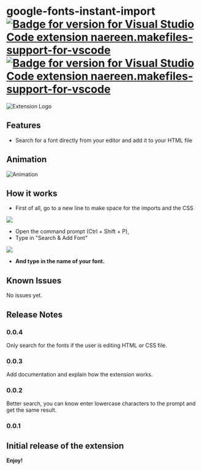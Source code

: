 # google-fonts-instant-import [![Badge for version for Visual Studio Code extension naereen.makefiles-support-for-vscode](https://vsmarketplacebadge.apphb.com/version/Edward.google-fonts-instant-import.svg)](https://marketplace.visualstudio.com/items?itemName=Edward.google-fonts-instant-import) [![Badge for version for Visual Studio Code extension naereen.makefiles-support-for-vscode](https://vsmarketplacebadge.apphb.com/downloads/Edward.google-fonts-instant-import.svg)](https://marketplace.visualstudio.com/items?itemName=Edward.google-fonts-instant-import)
![Extension Logo](https://raw.githubusercontent.com/pasenidis/google-fonts-instant-import/master/img/gfonts.png)

## Features

- Search for a font directly from your editor and add it to your HTML file

## Animation
![Animation](https://media.discordapp.net/attachments/707139598714667088/729307378675089448/ok.gif)

## How it works
- First of all, go to a new line to make space for the imports and the CSS

![](https://media.discordapp.net/attachments/707139598714667088/729305541859606528/unknown.png)

- Open the command prompt (Ctrl + Shift + P),
- Type in "Search & Add Font"

![](https://media.discordapp.net/attachments/707139598714667088/729304753615536138/dij3iiZq14zrZe3j0vUkr40G9lTMVOyoXOSzFdTZTd07sxzMwiRPfX42iV7OzWy938BnRjBowkwdA0AAAAASUVORK5CYII.png)

- **And type in the name of your font.**

## Known Issues

No issues yet.

## Release Notes

### 0.0.4
Only search for the fonts if the user is editing HTML or CSS file.

### 0.0.3
Add documentation and explain how the extension works.

### 0.0.2
Better search, you can know enter lowercase characters to the prompt and get the same result.

### 0.0.1

Initial release of the extension
-----------------------------------------------------------------------------------------------------------

**Enjoy!**
